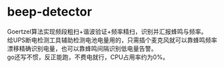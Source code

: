 # beep-detector
Goertzel算法实现频段粗扫+谐波验证+频率精扫，识别并汇报蜂鸣与频率。  
给UPS断电检测工具辅助检测电池电量用的，只需插个麦克风就可以靠蜂鸣频率漂移精确识别电量，也可以靠蜂鸣间隔识别低电量告警。  
go还写不惯，反正能跑，不费电就行，CPU占用率约为0%。
